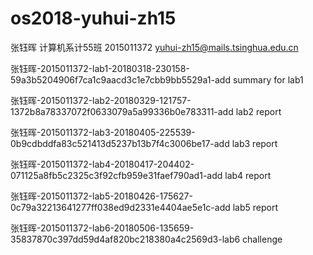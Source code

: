 # os2018-yuhui-zh15

张钰晖 计算机系计55班 2015011372 yuhui-zh15@mails.tsinghua.edu.cn

张钰晖-2015011372-lab1-20180318-230158-59a3b5204906f7ca1c9aacd3c1e7cbb9bb5529a1-add summary for lab1

张钰晖-2015011372-lab2-20180329-121757-1372b8a78337072f0633079a5a99336b0e783311-add lab2 report

张钰晖-2015011372-lab3-20180405-225539-0b9cdbddfa83c521413d5237b13b7f4c3006be17-add lab3 report

张钰晖-2015011372-lab4-20180417-204402-071125a8fb5c2325c3f92cfb959e31faef790ad1-add lab4 report

张钰晖-2015011372-lab5-20180426-175627-0c79a32213641277ff038ed9d2331e4404ae5e1c-add lab5 report

张钰晖-2015011372-lab6-20180506-135659-35837870c397dd59d4af820bc218380a4c2569d3-lab6 challenge